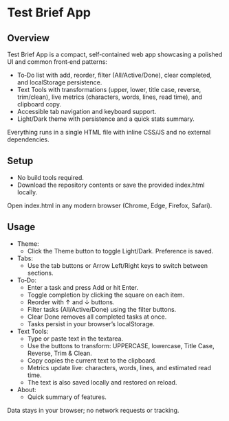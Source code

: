 # Test Brief App

## Overview
Test Brief App is a compact, self‑contained web app showcasing a polished UI and common front‑end patterns:
- To‑Do list with add, reorder, filter (All/Active/Done), clear completed, and localStorage persistence.
- Text Tools with transformations (upper, lower, title case, reverse, trim/clean), live metrics (characters, words, lines, read time), and clipboard copy.
- Accessible tab navigation and keyboard support.
- Light/Dark theme with persistence and a quick stats summary.

Everything runs in a single HTML file with inline CSS/JS and no external dependencies.

## Setup
- No build tools required.
- Download the repository contents or save the provided index.html locally.

Open index.html in any modern browser (Chrome, Edge, Firefox, Safari).

## Usage
- Theme:
  - Click the Theme button to toggle Light/Dark. Preference is saved.
- Tabs:
  - Use the tab buttons or Arrow Left/Right keys to switch between sections.
- To‑Do:
  - Enter a task and press Add or hit Enter.
  - Toggle completion by clicking the square on each item.
  - Reorder with ↑ and ↓ buttons.
  - Filter tasks (All/Active/Done) using the filter buttons.
  - Clear Done removes all completed tasks at once.
  - Tasks persist in your browser’s localStorage.
- Text Tools:
  - Type or paste text in the textarea.
  - Use the buttons to transform: UPPERCASE, lowercase, Title Case, Reverse, Trim & Clean.
  - Copy copies the current text to the clipboard.
  - Metrics update live: characters, words, lines, and estimated read time.
  - The text is also saved locally and restored on reload.
- About:
  - Quick summary of features.

Data stays in your browser; no network requests or tracking.